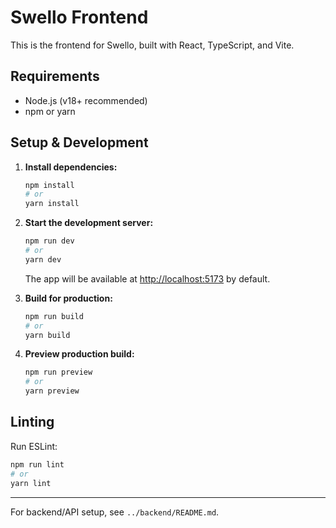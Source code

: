 # Swello Frontend

This is the frontend for Swello, built with React, TypeScript, and Vite.

## Requirements
- Node.js (v18+ recommended)
- npm or yarn

## Setup & Development

1. **Install dependencies:**
   ```sh
   npm install
   # or
   yarn install
   ```

2. **Start the development server:**
   ```sh
   npm run dev
   # or
   yarn dev
   ```
   The app will be available at [http://localhost:5173](http://localhost:5173) by default.

3. **Build for production:**
   ```sh
   npm run build
   # or
   yarn build
   ```

4. **Preview production build:**
   ```sh
   npm run preview
   # or
   yarn preview
   ```

## Linting
Run ESLint:
```sh
npm run lint
# or
yarn lint
```

---

For backend/API setup, see `../backend/README.md`.
